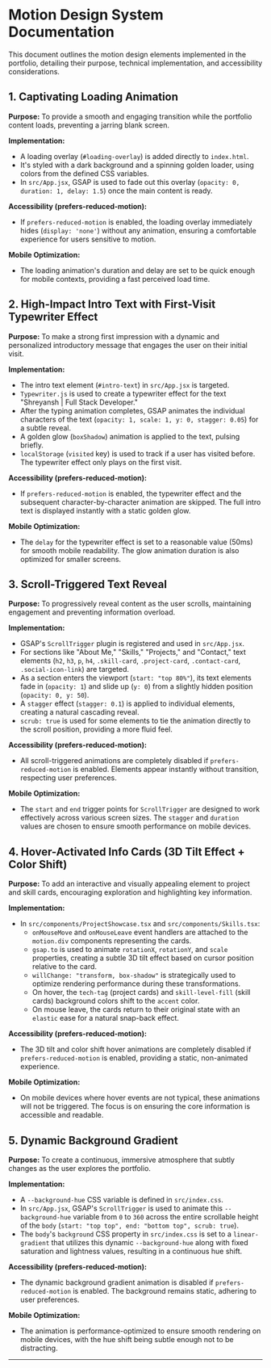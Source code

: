 # Motion Design System Documentation

This document outlines the motion design elements implemented in the portfolio, detailing their purpose, technical implementation, and accessibility considerations.

## 1. Captivating Loading Animation

**Purpose:** To provide a smooth and engaging transition while the portfolio content loads, preventing a jarring blank screen.

**Implementation:**
- A loading overlay (`#loading-overlay`) is added directly to `index.html`.
- It's styled with a dark background and a spinning golden loader, using colors from the defined CSS variables.
- In `src/App.jsx`, GSAP is used to fade out this overlay (`opacity: 0, duration: 1, delay: 1.5`) once the main content is ready.

**Accessibility (prefers-reduced-motion):**
- If `prefers-reduced-motion` is enabled, the loading overlay immediately hides (`display: 'none'`) without any animation, ensuring a comfortable experience for users sensitive to motion.

**Mobile Optimization:**
- The loading animation's duration and delay are set to be quick enough for mobile contexts, providing a fast perceived load time.

## 2. High-Impact Intro Text with First-Visit Typewriter Effect

**Purpose:** To make a strong first impression with a dynamic and personalized introductory message that engages the user on their initial visit.

**Implementation:**
- The intro text element (`#intro-text`) in `src/App.jsx` is targeted.
- `Typewriter.js` is used to create a typewriter effect for the text "Shreyansh | Full Stack Developer."
- After the typing animation completes, GSAP animates the individual characters of the text (`opacity: 1, scale: 1, y: 0, stagger: 0.05`) for a subtle reveal.
- A golden glow (`boxShadow`) animation is applied to the text, pulsing briefly.
- `localStorage` (`visited` key) is used to track if a user has visited before. The typewriter effect only plays on the first visit.

**Accessibility (prefers-reduced-motion):**
- If `prefers-reduced-motion` is enabled, the typewriter effect and the subsequent character-by-character animation are skipped. The full intro text is displayed instantly with a static golden glow.

**Mobile Optimization:**
- The `delay` for the typewriter effect is set to a reasonable value (50ms) for smooth mobile readability. The glow animation duration is also optimized for smaller screens.

## 3. Scroll-Triggered Text Reveal

**Purpose:** To progressively reveal content as the user scrolls, maintaining engagement and preventing information overload.

**Implementation:**
- GSAP's `ScrollTrigger` plugin is registered and used in `src/App.jsx`.
- For sections like "About Me," "Skills," "Projects," and "Contact," text elements (`h2`, `h3`, `p`, `h4`, `.skill-card`, `.project-card`, `.contact-card`, `.social-icon-link`) are targeted.
- As a section enters the viewport (`start: "top 80%"`), its text elements fade in (`opacity: 1`) and slide up (`y: 0`) from a slightly hidden position (`opacity: 0, y: 50`).
- A `stagger` effect (`stagger: 0.1`) is applied to individual elements, creating a natural cascading reveal.
- `scrub: true` is used for some elements to tie the animation directly to the scroll position, providing a more fluid feel.

**Accessibility (prefers-reduced-motion):**
- All scroll-triggered animations are completely disabled if `prefers-reduced-motion` is enabled. Elements appear instantly without transition, respecting user preferences.

**Mobile Optimization:**
- The `start` and `end` trigger points for `ScrollTrigger` are designed to work effectively across various screen sizes. The `stagger` and `duration` values are chosen to ensure smooth performance on mobile devices.

## 4. Hover-Activated Info Cards (3D Tilt Effect + Color Shift)

**Purpose:** To add an interactive and visually appealing element to project and skill cards, encouraging exploration and highlighting key information.

**Implementation:**
- In `src/components/ProjectShowcase.tsx` and `src/components/Skills.tsx`:
  - `onMouseMove` and `onMouseLeave` event handlers are attached to the `motion.div` components representing the cards.
  - `gsap.to` is used to animate `rotationX`, `rotationY`, and `scale` properties, creating a subtle 3D tilt effect based on cursor position relative to the card.
  - `willChange: "transform, box-shadow"` is strategically used to optimize rendering performance during these transformations.
  - On hover, the `tech-tag` (project cards) and `skill-level-fill` (skill cards) background colors shift to the `accent` color.
  - On mouse leave, the cards return to their original state with an `elastic` ease for a natural snap-back effect.

**Accessibility (prefers-reduced-motion):**
- The 3D tilt and color shift hover animations are completely disabled if `prefers-reduced-motion` is enabled, providing a static, non-animated experience.

**Mobile Optimization:**
- On mobile devices where hover events are not typical, these animations will not be triggered. The focus is on ensuring the core information is accessible and readable.

## 5. Dynamic Background Gradient

**Purpose:** To create a continuous, immersive atmosphere that subtly changes as the user explores the portfolio.

**Implementation:**
- A `--background-hue` CSS variable is defined in `src/index.css`.
- In `src/App.jsx`, GSAP's `ScrollTrigger` is used to animate this `--background-hue` variable from `0` to `360` across the entire scrollable height of the `body` (`start: "top top", end: "bottom top", scrub: true`).
- The `body`'s `background` CSS property in `src/index.css` is set to a `linear-gradient` that utilizes this dynamic `--background-hue` along with fixed saturation and lightness values, resulting in a continuous hue shift.

**Accessibility (prefers-reduced-motion):**
- The dynamic background gradient animation is disabled if `prefers-reduced-motion` is enabled. The background remains static, adhering to user preferences.

**Mobile Optimization:**
- The animation is performance-optimized to ensure smooth rendering on mobile devices, with the hue shift being subtle enough not to be distracting.

--- 